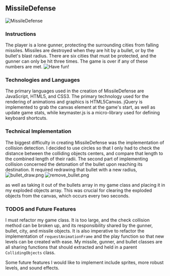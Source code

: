 ## MissileDefense

![MissileDefense](https://noejoaquin.github.io/MissileDefense/)

### Instructions

The player is a lone gunner, protecting the surrounding cities from falling missiles. Missiles are destroyed when they are hit by a bullet, or by the bullet's blast radius. There are six cities that must be protected, and the gunner can only be hit three times. The game is over if any of these numbers are met. ![Have fun!](https://noejoaquin.github.io/MissileDefense/)


### Technologies and Languages

The primary languages used in the creation of MissileDefense are JavaScript, HTML5, and CSS3. The primary technology used for the rendering of animations and graphics is HTML5Canvas. jQuery is implemented to grab the canvas element at the game's start, as well as update game stats, while keymaster.js is a micro-library used for defining keyboard shortcuts.


### Technical Implementation

The biggest difficulty in creating MissileDefense was the implementation of collision detection. I decided to use circles so that I only had to check the distance between the colliding objects centers, and compare that length to the combined length of their radii. The second part of implementing collision concerned the detonation of the bullet upon reaching its destination. It required redrawing that  bullet with a new radius,
![bullet_draw.png]('./assets/images/bullet_draw.png')
![remove_bullet.png]('./assets/images/remove_bullet.png')

 as well as taking it out of the bullets array in my game class and placing it in my exploded objects array. This was crucial for clearing the exploded objects from the canvas, which occurs every two seconds.

### TODOS and Future Features

I must refactor my game class. It is too large, and the check collision method can be broken up, and its responsibility shared by the gunner, bullet, city, and missile objects. It is also imperative to refactor the implementation of `requestAnimationFrame` and the play function so that new levels can be created with ease. My missile, gunner, and bullet classes are all sharing functions that should extracted and held in a parent `CollidingObjects` class.

Some future features I would like to implement include sprites, more robust levels, and sound effects.
